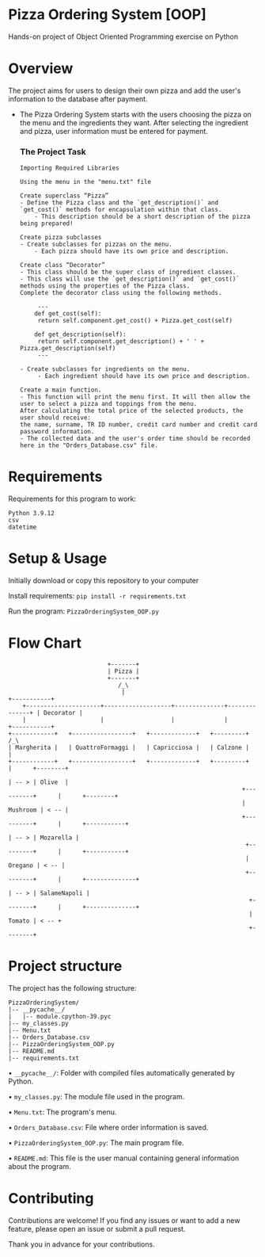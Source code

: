 # Pizza Ordering System [OOP]
Hands-on project of Object Oriented Programming exercise on Python

# Overview
The project aims for users to design their own pizza and add the user's information to the database after payment.

- The Pizza Ordering System starts with the users choosing the pizza on the menu and the ingredients they want. 
After selecting the ingredient and pizza, user information must be entered for payment.

   ### The Project Task
      Importing Required Libraries

      Using the menu in the "menu.txt" file

      Create superclass “Pizza”
      - Define the Pizza class and the `get_description()` and `get_cost()` methods for encapsulation within that class.
          - This description should be a short description of the pizza being prepared!

      Create pizza subclasses
      - Create subclasses for pizzas on the menu.
          - Each pizza should have its own price and description.

      Create class “Decorator”
      - This class should be the super class of ingredient classes.
      - This class will use the `get_description()` and `get_cost()` methods using the properties of the Pizza class. 
      Complete the decorator class using the following methods.

           ---
          def get_cost(self):
           return self.component.get_cost() + Pizza.get_cost(self)

          def get_description(self):
           return self.component.get_description() + ' ' + Pizza.get_description(self)
           ---

      - Create subclasses for ingredients on the menu.
           - Each ingredient should have its own price and description.
           
      Create a main function. 
      - This function will print the menu first. It will then allow the user to select a pizza and toppings from the menu. 
      After calculating the total price of the selected products, the user should receive:
      the name, surname, TR ID number, credit card number and credit card password information.
      - The collected data and the user's order time should be recorded here in the "Orders_Database.csv" file.

# Requirements
Requirements for this program to work:

    Python 3.9.12
    csv
    datetime

# Setup & Usage
Initially download or copy this repository to your computer

Install requirements: `pip install -r requirements.txt`

Run the program: `PizzaOrderingSystem_OOP.py`

# Flow Chart
```
                            +-------+
                            | Pizza |
                            +-------+
                               /_\
                                |                                             +-----------+
    +---------------------+-------------------+--------------+--------------+ | Decorator | 
    |                     |                   |              |                +-----------+
+------------+   +-----------------+   +-------------+   +---------+               /_\
| Margherita |   | QuattroFormaggi |   | Capricciosa |   | Calzone |                |
+------------+   +-----------------+   +-------------+   +---------+                |      +--------+ 
                                                                                    | -- > | Olive  |
                                                                  +----------+      |      +--------+
                                                                  | Mushroom | < -- |
                                                                  +----------+      |      +-----------+
                                                                                    | -- > | Mozarella |
                                                                   +---------+      |      +-----------+
                                                                   | Oregano | < -- |
                                                                   +---------+      |      +--------------+
                                                                                    | -- > | SalameNapoli |
                                                                    +--------+      |      +--------------+
                                                                    | Tomato | < -- +
                                                                    +--------+
```

# Project structure
The project has the following structure:

```
PizzaOrderingSystem/
|-- __pycache__/
|   |-- module.cpython-39.pyc
|-- my_classes.py
|-- Menu.txt
|-- Orders_Database.csv
|-- PizzaOrderingSystem_OOP.py
|-- README.md
|-- requirements.txt

 ```

•	`__pycache__/`: Folder with compiled files automatically generated by Python.

•	`my_classes.py`: The module file used in the program.

•	`Menu.txt`: The program's menu.

•	`Orders_Database.csv`: File where order information is saved.

•	`PizzaOrderingSystem_OOP.py`: The main program file.

•	`README.md`: This file is the user manual containing general information about the program.


# Contributing
Contributions are welcome! If you find any issues or want to add a new feature, please open an issue or submit a pull request. 

Thank you in advance for your contributions.
